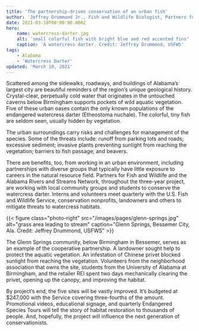 ```yaml
---
title: 'The partnership-driven conservation of an urban fish'
author: 'Jeffrey Drummond Jr., Fish and Wildlife Biologist, Partners for Fish and Wildlife'
date: 2021-03-10T00:00:00.000Z
hero:
    name: watercress-darter.jpg
    alt: 'small colorful fish with bright blue and red accented fins'
    caption: 'A watercress darter. Credit: Jeffrey Drummond, USFWS'
tags:
    - Alabama
    - 'Watercress Darter'
updated: 'March 10, 2021'
---
```


Scattered among the sidewalks, roadways, and buildings of Alabama’s largest city are beautiful reminders of the region’s unique geological history. Crystal-clear, perpetually cold water that originates in the untouched caverns below Birmingham supports pockets of wild aquatic vegetation. Five of these urban oases contain the only known populations of the endangered watercress darter (Etheostoma nuchale). The colorful, tiny fish are seldom seen, usually hidden by vegetation.

The urban surroundings carry risks and challenges for management of the species. Some of the threats include: runoff from parking lots and roads; excessive sediment; invasive plants preventing sunlight from reaching the vegetation; barriers to fish passage; and beavers.

There are benefits, too, from working in an urban environment, including partnerships with diverse groups that typically have little exposure to careers in the natural resource field. Partners for Fish and Wildlife and the Alabama Rivers and Streams Network, throughout the three-year project, are working with local community groups and students to conserve the watercress darter. Interns and volunteers meet quarterly with the U.S. Fish and Wildlife Service, conservation nonprofits, landowners and others to mitigate threats to watercress habitats.

{{< figure class="photo-right" src="/images/pages/glenn-springs.jpg" alt="grass area leading to stream" caption="Glenn Springs, Bessemer City, Ala. Credit: Jeffrey Drummond, USFWS" >}}

The Glenn Springs community, below Birmingham in Bessemer, serves as an example of the cooperative partnership. A landowner sought help to protect the aquatic vegetation. An infestation of Chinese privet blocked sunlight from reaching the vegetation. Volunteers from the neighborhood association that owns the site, students from the University of Alabama at Birmingham, and the retailer REI spent two days mechanically clearing the privet, opening up the canopy, and improving the habitat. 

By project’s end, the five sites will be vastly improved. It’s budgeted at $247,000 with the Service covering three-fourths of the amount. Promotional videos, educational signage, and quarterly Endangered Species Tours will tell the story of habitat restoration to thousands of people. And, hopefully, the project will influence the next generation of conservationists.
